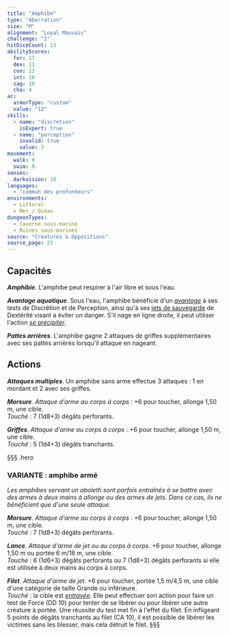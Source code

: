 ```yaml
---
title: "Amphibe"
type: "Aberration"
size: "M"
alignment: "Loyal Mauvais"
challenge: "2"
hitDiceCount: 13
abilityScores:
  for: 17
  dex: 11
  con: 13
  int: 10
  sag: 10
  cha: 4
ac:
  armorType: "custom"
  value: "12"
skills:
  - name: "discretion"
    isExpert: true
  - name: "perception"
    invalid: true
    value: 3
movement:
  walk: 9
  swim: 9
senses:
  darkvision: 18
languages:
  - "commun des profondeurs"
environments:
  - Littoral
  - Mer / Océan
dungeonTypes:
  - Caverne sous-marine
  - Ruines sous-marines
source: "Créatures & Oppositions"
source_page: 25
---
```

## Capacités
_**Amphibie**_. L'amphibe peut respirer à l'air libre et sous l'eau.

_**Avantage aquatique**_. Sous l'eau, l'amphibe bénéficie d'un [_avantage_](/utiliser-les-caracteristiques/#avantage-et-desavantage) à ses tests de Discrétion et de Perception, ainsi qu'à ses [jets de sauvegarde](/utiliser-les-caracteristiques/#jets-de-sauvegarde) de Dextérité visant à éviter un danger. S'il nage en ligne droite, il peut utiliser l'action [_se précipiter_](/combattre/#se-precipiter).

_**Pattes arrières**_. L'amphibe gagne 2 attaques de griffes supplémentaires avec ses pattes arrières lorsqu'il attaque en nageant.

## Actions
_**Attaques multiples**_. Un amphibe sans arme effectue 3 attaques : 1 en mordant et 2 avec ses griffes.

_**Morsure**_. _Attaque d'arme au corps à corps_ : +6 pour toucher, allonge 1,50 m, une cible.  
_Touché_ : 7 (1d8+3) dégâts perforants.

_**Griffes**_. _Attaque d'arme au corps à corps_ : +6 pour toucher, allonge 1,50 m, une cible.  
_Touché_ : 5 (1d4+3) dégâts tranchants.

§§§ .hero
### VARIANTE : amphibe armé
_Les amphibes servant un aboleth sont parfois entraînés à se battre avec des armes à deux mains à allonge ou des armes de jets. Dans ce cas, ils ne bénéficient que d'une seule attaque._

_**Morsure**_. _Attaque d'arme au corps à corps_ : +6 pour toucher, allonge 1,50 m, une cible.  
_Touché_ : 7 (1d8+3) dégâts perforants.

_**Lance**_. _Attaque d'arme de jet ou au corps à corps_. +6 pour toucher, allonge 1,50 m ou portée 6 m/18 m, une cible.  
_Touché_ : 6 (1d6+3) dégâts perforants ou 7 (1d8+3) dégâts perforants si elle est utilisée à deux mains au corps à corps.

_**Filet**_. _Attaque d'arme de jet_. +6 pour toucher, portée 1,5 m/4,5 m, une cible d'une catégorie de taille Grande ou inférieure.  
_Touché_ : la cible est [_entravée_](/gerer-la-sante-du-personnage/#entrave). Elle peut effectuer son action pour faire un test de Force (DD 10) pour tenter de se libérer ou pour libérer une autre créature à portée. Une réussite du test met fin à l'effet du filet. En infligeant 5 points de dégâts tranchants au filet (CA 10), il est possible de libérer les victimes sans les blesser, mais cela détruit le filet.
§§§
